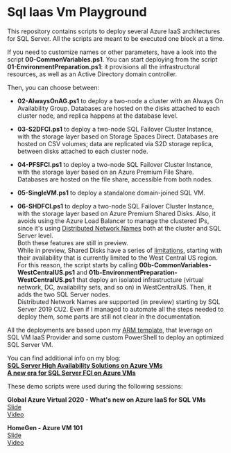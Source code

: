 # Sql Iaas Vm Playground

This repository contains scripts to deploy several Azure IaaS architectures for SQL Server.
All the scripts are meant to be executed one block at a time.

If you need to customize names or other parameters, have a look into the script **00-CommonVariables.ps1**.
You can start deploying from the script **01-EnvironmentPreparation.ps1**: it provisions all the infrastructural resources, as well as an Active Directory domain controller.

Then, you can choose between:

- **02-AlwaysOnAG.ps1** to deploy a two-node a cluster with an Always On Availability Group. Databases are hosted on the disks attached to each cluster node, and replica happens at the database level. 
  
- **03-S2DFCI.ps1** to deploy a two-node SQL Failover Cluster Instance, with the storage layer based on Storage Spaces Direct. Databases are hosted on CSV volumes; data are replicated via S2D storage replica, between disks attached to each cluster node.  
  
- **04-PFSFCI.ps1** to deploy a two-node SQL Failover Cluster Instance, with the storage layer based on an Azure Premium File Share. Databases are hosted on the file share, accessible from both nodes.  
  
- **05-SingleVM.ps1** to deploy a standalone domain-joined SQL VM.  
  
- **06-SHDFCI.ps1** to deploy a two-node SQL Failover Cluster Instance, with the storage layer based on Azure Premium Shared Disks. Also, it avoids using the Azure Load Balancer to manage the clustered IPs, since it's using [Distributed Network Names](https://docs.microsoft.com/en-us/azure/azure-sql/virtual-machines/windows/hadr-distributed-network-name-dnn-configure#rename-the-vnn) both at the cluster and SQL Server level.  
Both these features are still in preview.  
While in preview, Shared Disks have a series of [limitations](https://docs.microsoft.com/it-it/azure/virtual-machines/windows/disks-shared#premium-ssds), starting with their availability that is currently limited to the West Central US region. For this reason, the script starts by calling **00b-CommonVariables-WestCentralUS.ps1** and **01b-EnvironmentPreparation-WestCentralUS.ps1** that deploy an isolated infrastructure (virtual network, DC, availability sets, and so on) in WestCentralUS. Then, it adds the two SQL Server nodes.  
Distributed Network Names are supported (in preview) starting by SQL Server 2019 CU2. Even if I managed to automate all the steps needed to deploy them, some parts are still not clear in the documentation.

All the deployments are based upon my [ARM template](https://github.com/OmegaMadLab/OptimizedSqlVm-v2), that leverage on SQL VM IaaS Provider and some custom PowerShell to deploy an optimized SQL Server VM.

You can find additional info on my blog:  
**[SQL Server High Availability Solutions on Azure VMs](https://www.omegamadlab.com/sql-server-high-availability-solutions-on-azure-vms/)**  
**[A new era for SQL Server FCI on Azure VMs](https://www.omegamadlab.com/a-new-era-for-sql-server-fci-on-azure-vms/)**

These demo scripts were used during the following sessions:

**Global Azure Virtual 2020 - What's new on Azure IaaS for SQL VMs**  
[Slide](https://www.slideshare.net/MarcoObinu/global-azure-virtual-2020-whats-new-on-azure-iaas-for-sql-vms)  
[Video](https://youtu.be/7o80CJUtnh4)

**HomeGen - Azure VM 101**  
[Slide](https://www.slideshare.net/MarcoObinu/azure-vm-101-homegen-by-cloudgen-verona)  
[Video](https://youtu.be/C8v6c6EkJ9A)
